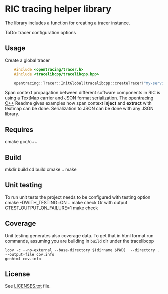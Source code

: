 # RIC tracing helper library

The library includes a function for creating a tracer instance.

ToDo: tracer configuration options

## Usage

Create a global tracer

```c
    #include <opentracing/tracer.h>
    #include <tracelibcpp/tracelibcpp.hpp>

    opentracing::Tracer::InitGlobal(tracelibcpp::createTracer("my-service-name"));
```
Span context propagation between different software components in RIC is using a
TextMap carrier and JSON format serialization.
The [opentracing C++](https://github.com/opentracing/opentracing-cpp) Readme gives examples
how span context **inject** and **extract** with textmap can be done.
Serialization to JSON can be done with any JSON library.

## Requires

cmake
gcc/c++

## Build
mkdir build
cd build
cmake ..
make

## Unit testing
To run unit tests the project needs to be configured with testing option
cmake -DWITH_TESTING=ON ..
make check
Or with output
CTEST_OUTPUT_ON_FAILURE=1 make check

## Coverage
Unit testing generates also coverage data. To get that in html format run commands, assuming
you are building in `build` dir under the tracelibcpp
```shell
lcov -c --no-external --base-directory $(dirname $PWD)  --directory . --output-file cov.info
genhtml cov.info
```

## License

See [LICENSES.txt](LICENSES.txt) file.
